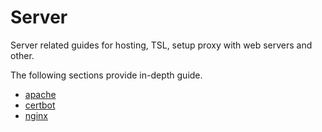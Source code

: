 # Server

Server related guides for hosting, TSL, setup proxy with web servers and other.

The following sections provide in-depth guide.

  - [apache](./apache.md)
  - [certbot](./certbot.md)
  - [nginx](./nginx.md)

